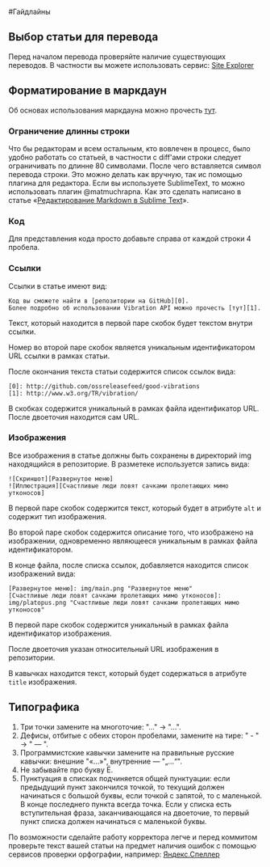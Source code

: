 #Гайдлайны

## Выбор статьи для перевода

Перед началом перевода проверяйте наличие существующих переводов.
В частности вы можете использовать сервис: [Site Explorer][0]

## Форматирование в маркдаун

Об основах использования маркдауна можно прочесть [тут][1].

### Ограничение длинны строки

Что бы редакторам и всем остальным, кто вовлечен в процесс, было удобно
работать со статьей, в частности с diff'ами строки следует ограничивать по
длинне 80 символами. После чего вставляется символ перевода строки. Это можно
делать как вручную, так ис помощью плагина для редактора. Если вы используете
SublimeText, то можно использовать плагин @matmuchrapna. Как это сделать написано в статье «[Редактирование Markdown в Sublime Text][2]».

### Код

Для представления кода просто добавьте справа от каждой строки 4 пробела.

### Ссылки

Ссылки в статье имеют вид:

    Код вы сможете найти в [репозитории на GitHub][0].
    Более подробно об использовании Vibration API можно прочесть [тут][1].

Текст, который находится в первой паре скобок будет текстом внутри ссылки.

Номер во второй паре скобок является уникальным идентификатором URL ссылки в рамках статьи.

После окончания текста статьи содержится список ссылок вида:

    [0]: http://github.com/ossreleasefeed/good-vibrations
    [1]: http://www.w3.org/TR/vibration/

В скобках содержится уникальный в рамках файла идентификатор URL. После двоеточия находится сам URL.

### Изображения

Все изображения в статье должны быть сохранены в директорий img находящийся в
репозиторие. В разметеке используется запись вида:

    ![Скриншот][Развернутое меню]
    ![Иллюстрация][Счастливые люди ловят сачками пролетающих мимо утконосов]


В первой паре скобок содержится текст, который будет в атрибуте `alt` и содержит тип изображения.

Во второй паре скобок содержится описание того, что изображено на изображении, одновременно являющееся уникальным в рамках файла идентификатором.

В конце файла, после списка ссылок, добавляется находится список изображений вида:

    [Развернутое меню]: img/main.png "Развернутое меню"
    [Счастливые люди ловят сачками пролетающих мимо утконосов]: img/platopus.png "Счастливые люди ловят сачками пролетающих мимо утконосов"

В первой паре скобок содержится уникальный в рамках файла идентификатор изображения.

После двоеточия указан относительный URL изображения в репозитории.

В кавычках находится текст, который будет содержаться в атрибуте `title` изображения.


## Типографика

1. Три точки замените на многоточие: "..." -> "…".
2. Дефисы, отбитые с обеих сторон пробелами, замените на тире: " - " -> " — ".
3. Программистские кавычки замените на правильные русские кавычки: внешние "«…»",
внутренние — "„…“".
4. Не забывайте про букву Ё.
5. Пунктуация в списках подчиняется общей пунктуации: если предыдущий пункт
закончился точкой, то текущий должен начинаться с большой буквы, если точкой с
запятой, то с маленькой. В конце последнего пункта всегда точка. Если у списка
есть вступительная фраза, заканчивающаяся на двоеточие, то первый пункт списка
должен начинаться с маленькой буквы.

По возможности сделайте работу корректора легче и перед коммитом проверьте
текст вашей статьи на предмет наличия ошибок с помощью сервисов проверки
орфографии, например: [Яндекс.Спеллер][3]

[0]: http://www.opensiteexplorer.org/
[1]: http://vstarkov.ru/markdown-basics/
[2]: http://vstarkov.ru/markdown-workflow/
[3]: http://api.yandex.ru/speller/